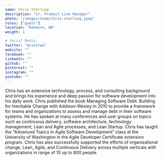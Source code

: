 ```yaml
---
name: Chris Sterling
description: "Sr. Product Line Manager"
photo: "/images/team/chris-sterling.jpeg"
roles: ["guest"]
location: "Kenmore, WA"
weight: 1

# Social Media
twitter: "@csterwa"
website: ""
facebook: ""
linkedin: ""
github: ""
pinterest: ""
instagram: ""
youtube: ""
---
```


Chris has an extensive technology, process, and consulting background and brings his experience and deep passion for software development into his daily work. Chris published the book Managing Software Debt: Building for Inevitable Change with Addison-Wesley in 2010 to provide a framework for teams and organizations to assess and manage debt in their software systems. He has spoken at many conferences and user groups on topics such as continuous delivery, software architecture, technology management, Lean and Agile processes, and Lean Startup. Chris has taught the "Advanced Topics in Agile Software Development" class at the University of Washington in the Agile Developer Certificate extension program. Chris has also successfully supported the efforts of organizational change, Lean, Agile, and Continuous Delivery across multiple verticals with organizations in range of 10 up to 800 people. 

<!--more-->